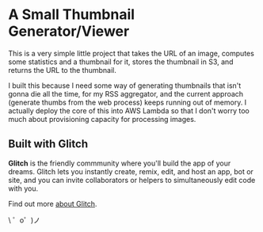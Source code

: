 A Small Thumbnail Generator/Viewer
==================================

This is a very simple little project that takes the URL of an image, computes some statistics and a thumbnail for it, stores the thumbnail in S3, and returns the URL to the thumbnail.

I built this because I need some way of generating thumbnails that isn't gonna die all the time, for my RSS aggregator, and the current approach (generate thumbs from the web process) keeps running out of memory. I actually deploy the core of this into AWS Lambda so that I don't worry too much about provisioning capacity for processing images.

Built with Glitch
-----------------
**Glitch** is the friendly commmunity where you'll build the app of your dreams. Glitch lets you instantly create, remix, edit, and host an app, bot or site, and you can invite collaborators or helpers to simultaneously edit code with you.

Find out more [about Glitch](https://glitch.com/about).

\ ゜o゜)ノ
